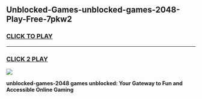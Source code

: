 
## Unblocked-Games-unblocked-games-2048-Play-Free-7pkw2
<h3>
<a href="https://premium76.site?title=unblocked-games-2048&ref=15A">CLICK TO PLAY</a></h3>
<hr>

<h3>
<a href="https://premium76.site?title=unblocked-games-2048&ref=15A">CLICK 2 PLAY</a>
  
</h3>

<a href="https://premium76.site?title=unblocked-games-2048&ref=15A"><img src="https://clearcache.store/games.png"></a>


**unblocked-games-2048 games unblocked: Your Gateway to Fun and Accessible Online Gaming**
